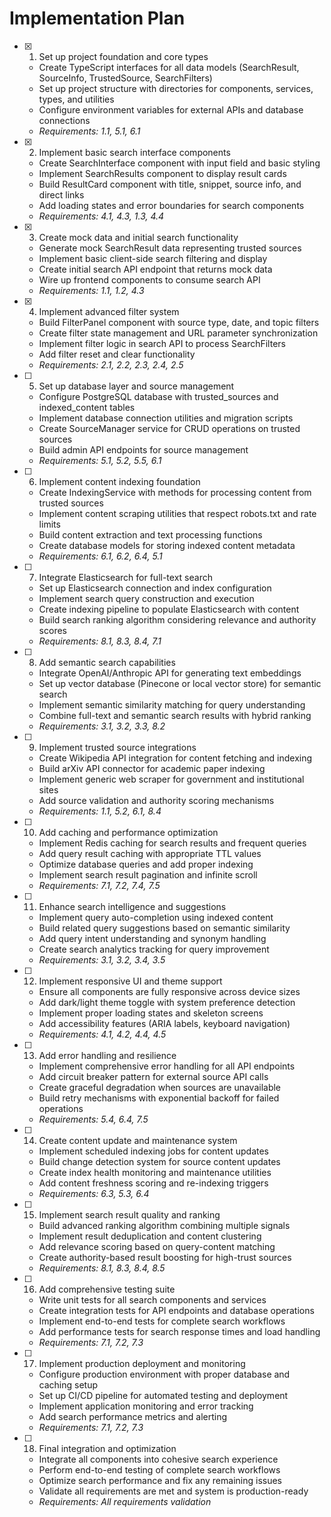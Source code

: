 # Implementation Plan

- [x] 1. Set up project foundation and core types





  - Create TypeScript interfaces for all data models (SearchResult, SourceInfo, TrustedSource, SearchFilters)
  - Set up project structure with directories for components, services, types, and utilities
  - Configure environment variables for external APIs and database connections
  - _Requirements: 1.1, 5.1, 6.1_

- [x] 2. Implement basic search interface components





  - Create SearchInterface component with input field and basic styling
  - Implement SearchResults component to display result cards
  - Build ResultCard component with title, snippet, source info, and direct links
  - Add loading states and error boundaries for search components
  - _Requirements: 4.1, 4.3, 1.3, 4.4_


- [x] 3. Create mock data and initial search functionality




  - Generate mock SearchResult data representing trusted sources
  - Implement basic client-side search filtering and display
  - Create initial search API endpoint that returns mock data
  - Wire up frontend components to consume search API
  - _Requirements: 1.1, 1.2, 4.3_

- [x] 4. Implement advanced filter system




  - Build FilterPanel component with source type, date, and topic filters
  - Create filter state management and URL parameter synchronization
  - Implement filter logic in search API to process SearchFilters
  - Add filter reset and clear functionality
  - _Requirements: 2.1, 2.2, 2.3, 2.4, 2.5_

- [ ] 5. Set up database layer and source management
  - Configure PostgreSQL database with trusted_sources and indexed_content tables
  - Implement database connection utilities and migration scripts
  - Create SourceManager service for CRUD operations on trusted sources
  - Build admin API endpoints for source management
  - _Requirements: 5.1, 5.2, 5.5, 6.1_

- [ ] 6. Implement content indexing foundation
  - Create IndexingService with methods for processing content from trusted sources
  - Implement content scraping utilities that respect robots.txt and rate limits
  - Build content extraction and text processing functions
  - Create database models for storing indexed content metadata
  - _Requirements: 6.1, 6.2, 6.4, 5.1_

- [ ] 7. Integrate Elasticsearch for full-text search
  - Set up Elasticsearch connection and index configuration
  - Implement search query construction and execution
  - Create indexing pipeline to populate Elasticsearch with content
  - Build search ranking algorithm considering relevance and authority scores
  - _Requirements: 8.1, 8.3, 8.4, 7.1_

- [ ] 8. Add semantic search capabilities
  - Integrate OpenAI/Anthropic API for generating text embeddings
  - Set up vector database (Pinecone or local vector store) for semantic search
  - Implement semantic similarity matching for query understanding
  - Combine full-text and semantic search results with hybrid ranking
  - _Requirements: 3.1, 3.2, 3.3, 8.2_

- [ ] 9. Implement trusted source integrations
  - Create Wikipedia API integration for content fetching and indexing
  - Build arXiv API connector for academic paper indexing
  - Implement generic web scraper for government and institutional sites
  - Add source validation and authority scoring mechanisms
  - _Requirements: 1.1, 5.2, 6.1, 8.4_

- [ ] 10. Add caching and performance optimization
  - Implement Redis caching for search results and frequent queries
  - Add query result caching with appropriate TTL values
  - Optimize database queries and add proper indexing
  - Implement search result pagination and infinite scroll
  - _Requirements: 7.1, 7.2, 7.4, 7.5_

- [ ] 11. Enhance search intelligence and suggestions
  - Implement query auto-completion using indexed content
  - Build related query suggestions based on semantic similarity
  - Add query intent understanding and synonym handling
  - Create search analytics tracking for query improvement
  - _Requirements: 3.1, 3.2, 3.4, 3.5_

- [ ] 12. Implement responsive UI and theme support
  - Ensure all components are fully responsive across device sizes
  - Add dark/light theme toggle with system preference detection
  - Implement proper loading states and skeleton screens
  - Add accessibility features (ARIA labels, keyboard navigation)
  - _Requirements: 4.1, 4.2, 4.4, 4.5_

- [ ] 13. Add error handling and resilience
  - Implement comprehensive error handling for all API endpoints
  - Add circuit breaker pattern for external source API calls
  - Create graceful degradation when sources are unavailable
  - Build retry mechanisms with exponential backoff for failed operations
  - _Requirements: 5.4, 6.4, 7.5_

- [ ] 14. Create content update and maintenance system
  - Implement scheduled indexing jobs for content updates
  - Build change detection system for source content updates
  - Create index health monitoring and maintenance utilities
  - Add content freshness scoring and re-indexing triggers
  - _Requirements: 6.3, 5.3, 6.4_

- [ ] 15. Implement search result quality and ranking
  - Build advanced ranking algorithm combining multiple signals
  - Implement result deduplication and content clustering
  - Add relevance scoring based on query-content matching
  - Create authority-based result boosting for high-trust sources
  - _Requirements: 8.1, 8.3, 8.4, 8.5_

- [ ] 16. Add comprehensive testing suite
  - Write unit tests for all search components and services
  - Create integration tests for API endpoints and database operations
  - Implement end-to-end tests for complete search workflows
  - Add performance tests for search response times and load handling
  - _Requirements: 7.1, 7.2, 7.3_

- [ ] 17. Implement production deployment and monitoring
  - Configure production environment with proper database and caching setup
  - Set up CI/CD pipeline for automated testing and deployment
  - Implement application monitoring and error tracking
  - Add search performance metrics and alerting
  - _Requirements: 7.1, 7.2, 7.3_

- [ ] 18. Final integration and optimization
  - Integrate all components into cohesive search experience
  - Perform end-to-end testing of complete search workflows
  - Optimize search performance and fix any remaining issues
  - Validate all requirements are met and system is production-ready
  - _Requirements: All requirements validation_